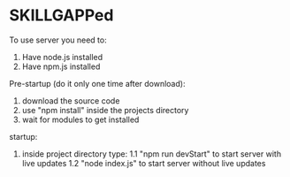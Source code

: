 # SKILLGAPPed

To use server you need to:
1. Have node.js installed
2. Have npm.js installed

Pre-startup (do it only one time after download):
1. download the source code
2. use "npm install" inside the projects directory
3. wait for modules to get installed

startup:
1. inside project directory type:
1.1 "npm run devStart" to start server with live updates
1.2 "node index.js" to start server without live updates